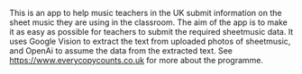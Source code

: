 This is an app to help music teachers in the UK submit information on the sheet music they are using in the classroom. The aim of the app is to make it as easy as possible for teachers to submit the required sheetmusic data. It uses Google Vision to extract the text from uploaded photos of sheetmusic, and  OpenAi to assume the data from the extracted text. See https://www.everycopycounts.co.uk for more about the programme.
